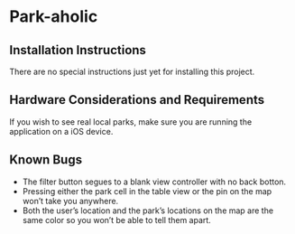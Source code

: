 # Park-aholic

## Installation Instructions

There are no special instructions just yet for installing this project.

## Hardware Considerations and Requirements

If you wish to see real local parks, make sure you are running the application on a iOS device.

## Known Bugs

* The filter button segues to a blank view controller with no back botton.
* Pressing either the park cell in the table view or the pin on the map won’t take you anywhere.
* Both the user’s location and the park’s locations on the map are the same color so you won’t be able to tell them apart.
